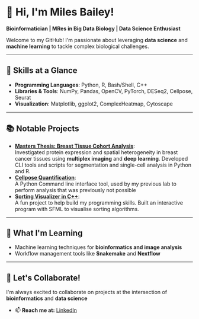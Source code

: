 # 👋 Hi, I'm Miles Bailey!  
**Bioinformatician | MRes in Big Data Biology | Data Science Enthusiast**

Welcome to my GitHub! I'm passionate about leveraging **data science** and **machine learning** to tackle complex biological challenges. 

---

## 🚀 Skills at a Glance
- **Programming Languages**: Python, R, Bash/Shell, C++  
- **Libraries & Tools**: NumPy, Pandas, OpenCV, PyTorch, DESeq2, Cellpose, Seurat  
- **Visualization**: Matplotlib, ggplot2, ComplexHeatmap, Cytoscape  

---

## 📚 Notable Projects
- **[Masters Thesis: Breast Tissue Cohort Analysis](https://github.com/milesbailey121/MRes-Dissertation)**:  
  Investigated protein expression and spatial heterogeneity in breast cancer tissues using **multiplex imaging** and **deep learning**. Developed CLI tools and scripts for segmentation and single-cell analysis in Python and R.  
- **[Cellpose Quantification](https://github.com/milesbailey121/cellpose-quantification)**:  
  A Python Command line interface tool, used by my previous lab to perform analysis that was previously not possible
- **[Sorting Visualizer in C++](https://github.com/milesbailey121/sorting-visualiser)**:  
  A fun project to help build my programming skills. Built an interactive program with SFML to visualise sorting algorithms.  
---

## 🧠 What I'm Learning  
- Machine learning techniques for **bioinformatics and image analysis**  
- Workflow management tools like **Snakemake** and **Nextflow**  
---

## 🌟 Let's Collaborate!  
I'm always excited to collaborate on projects at the intersection of **bioinformatics** and **data science** 

- 📫 **Reach me at:** [LinkedIn](https://www.linkedin.com/in/milesbailey121)  


